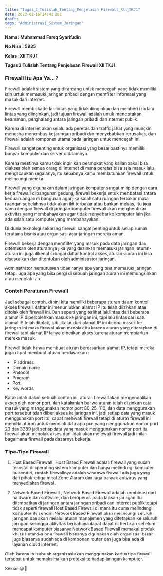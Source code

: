 ```yaml
---
title: "Tugas_3_Tulislah_Tentang_Penjelasan Firewall_Xll_TKJ1"
date: 2023-02-16T14:41:28Z
draft: 
tags: "Administrasi_Sistem_Jaringan"
---
```


**Nama : Muhammad Faruq Syarifudin**

**No Nisn : 5925**

**Kelas : Xll TKJ 1**

**Tugas 3 Tulislah Tentang Penjelasan Firewall Xll TKJ1**

### Firewall Itu Apa Ya... ?

Firewall adalah sistem yang dirancang untuk mencegah yang tidak memiliki izin untuk memasuki jaringan pribadi dengan memfilter informasi yang masuk dari internet.

Firewall memblokade lalulintas yang tidak diinginkan dan memberi izin lalu lintas yang diinginkan, jadi tujuan firewall adalah untuk menciptakan keamanan, penghalang antara jaringan pribadi dan internet publik.

Karena di internet akan selalu ada peretas dan traffic jahat yang mungkin mencoba menembus ke jaringan pribadi dan menyebabkan kerusakan, dan firewall adalah komponen utama pada jaringan untuk mencegah ini.

Firewall sangat penting untuk organisasi yang besar pastinya memiliki banyak komputer dan server didalamnya.

Karena mestinya kamu tidak ingin kan perangkat yang kalian pakai bisa diakses oleh semua orang di internet di mana peretas bisa saja masuk lalu mengacaukan segalanya,
itu sebabnya kamu membutuhkan firewall untuk melindungi mereka.

Firewall yang digunakan dalam jaringan komputer sangat mirip dengan cara kerja firewall di bangunan gedung, firewall bekerja untuk membatasi antara kedua ruangan di bangunan agar jika salah satu ruangan terbakar maka ruangan sebelahnya tidak akan ikit terbakar atau bahkan meluas, itu juga sama dengan firewall di jaringan komputer firewall akan menghentikan aktivitas yang membahayakan agar tidak menyebar ke komputer lain jika ada salah satu komputer yang membahayakan.

Di dunia teknologi sekarang firewall sangat penting untuk setiap rumah terutama bisnis atau organisasi agar jaringan mereka aman.

Firewall bekerja dengan memfilter yang masuk pada data jaringan dan ditentukan oleh aturannya jika yang diizinkan memasuki jaringan, aturan-aturan ini juga dikenal sebagai daftar kontrol akses, aturan-aturan ini bisa disesuaikan dan ditentukan oleh administrator jaringan.

Administrator memutuskan tidak hanya apa yang bisa memasuki jaringan tetapi juga apa yang bisa pergi di sebuah jaringan aturan ini memungkinkan atau menolak izin.

### Contoh Peraturan Firewall

Jadi sebagai contoh, di sini kita memiliki beberapa aturan dalam kontrol akses firewall, daftar ini menunjukkan alamat IP itu telah diizinkan atau ditolak oleh firewall ini. Dan seperti yang terlihat lalulintas dari beberapa alamat IP diperbolehkan masuk ke jaringan ini, tapi lalu lintas dari satu alamat IP telah ditolak, jadi jikalau dari alamat IP ini dicoba masuk ke jaringan ini maka firewall akan menolak itu karena aturan yang diterapkan di firewall tapi alamat IP lainya diberikan akses karena aturan membiarkan mereka masuk.

Firewall tidak hanya membuat aturan berdasarkan alamat IP, tetapi mereka juga dapat membuat aturan berdasarkan :

* IP address
* Domain name
* Protocol
* Program
* Port
* Key words

Katakanlah dalam sebuah contoh ini, aturan firewall akan mengendalikan akses oleh nomor port, dan katakanlah bahwa aturan telah diizinkan data masuk yang menggunakan nomor port 80, 25, 110, dan data menggunakan port tersebut telah diberi akses ke jaringan ini,
jadi setiap data yang masuk menggunakan port itu, dapat melewati firewall tetapi di aturan firewall ini memiliki aturan untuk menolak data apa pun yang menggunakan nomor port 23 dan 3389 jadi setiap data yang masuk menggunakan nomor port itu firewall akan menolak akses dan tidak akan melewati firewall jadi inilah bagaimana firewall pada dasarnya bekerja.

### Tipe-Tipe Firewall

1. Host Based Firewall
, Host Based Firewall adalah firewall yang sudah terinstal di operating sistem komputer dan hanya melindungi komputer itu sendiri, contoh firewallnya adalah windows firewall ada juga yang dari pihak ketiga misal Zone Alaram dan juga banyak antivirus yang menyediakan firewall.

2. Network Based Firewall
, Network Based Firewall adalah kombinasi dari hardware dan software, dan beroperasi pada lapisan jaringan itu ditempatkan di jaringan antara jaringan pribadi dan internet publik
tetapi tidak seperti firewall Host Based Firewall di mana itu cuma melindungi komputer itu sendiri, Network Based Firewall akan melindungi seluruh jaringan dan akan melalui aturan manajemen yang ditetapkan ke seluruh jaringan sehingga aktivitas berbahaya dapat dapat di hentikan sebelum mencapai komputer biasanya Network Based Firewall memakai produk khusus stand-alone firewall biasanya digunakan oleh organisasi besar juga biasanya sudah ada di komponen router dan juga bisa ada di layanan cloud internet.

Oleh karena itu sebuah organisasi akan menggunakan kedua tipe firewall tersebut untuk memaksimalkan proteksi terhadap jaringan komputer.

Sekian 😀👋